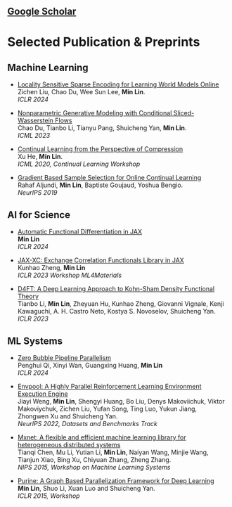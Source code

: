 ## [Google Scholar](https://scholar.google.com/citations?user=BGONmkIAAAAJ&hl=en)

# Selected Publication & Preprints


## Machine Learning

- [Locality Sensitive Sparse Encoding for Learning World Models Online](https://openreview.net/forum?id=i8PjQT3Uig)\
Zichen Liu, Chao Du, Wee Sun Lee, **Min Lin**.\
_ICLR 2024_

- [Nonparametric Generative Modeling with Conditional Sliced-Wasserstein Flows](https://openreview.net/forum?id=cOngPVufCF)\
Chao Du, Tianbo Li, Tianyu Pang, Shuicheng Yan, **Min Lin**.\
_ICML 2023_

- [Continual Learning from the Perspective of Compression](https://arxiv.org/abs/2006.15078)\
Xu He, **Min Lin**.\
_ICML 2020, Continual Learning Workshop_

- [Gradient Based Sample Selection for Online Continual Learning](http://papers.nips.cc/paper/9354-gradient-based-sample-selection-for-online-continual-learning)\
Rahaf Aljundi, **Min Lin**, Baptiste Goujaud, Yoshua Bengio.\
_NeurIPS 2019_

## AI for Science

- [Automatic Functional Differentiation in JAX](https://openreview.net/forum?id=gzT61ziSCu)\
**Min Lin**\
_ICLR 2024_

- [JAX-XC: Exchange Correlation Functionals Library in JAX](https://openreview.net/forum?id=T2ok36AY72C)\
Kunhao Zheng, **Min Lin**\
_ICLR 2023 Workshop ML4Materials_

- [D4FT: A Deep Learning Approach to Kohn-Sham Density Functional Theory](https://openreview.net/forum?id=aBWnqqsuot7)\
Tianbo Li, **Min Lin**, Zheyuan Hu, Kunhao Zheng, Giovanni Vignale, Kenji Kawaguchi, A. H. Castro Neto, Kostya S. Novoselov, Shuicheng Yan.\
_ICLR 2023_

## ML Systems

- [Zero Bubble Pipeline Parallelism](https://openreview.net/forum?id=tuzTN0eIO5)\
Penghui Qi, Xinyi Wan, Guangxing Huang, **Min Lin**\
_ICLR 2024_

- [Envpool: A Highly Parallel Reinforcement Learning Environment Execution Engine](https://arxiv.org/abs/2206.10558)\
Jiayi Weng, **Min Lin**, Shengyi Huang, Bo Liu, Denys Makoviichuk, Viktor Makoviychuk, Zichen Liu, Yufan Song, Ting Luo, Yukun Jiang, Zhongwen Xu and Shuicheng Yan.\
_NeurIPS 2022, Datasets and Benchmarks Track_

- [Mxnet: A flexible and efficient machine learning library for heterogeneous distributed systems](https://arxiv.org/abs/1512.01274)\
Tianqi Chen, Mu Li, Yutian Li, **Min Lin**, Naiyan Wang, Minjie Wang, Tianjun Xiao, Bing Xu, Chiyuan Zhang, Zheng Zhang.\
_NIPS 2015, Workshop on Machine Learning Systems_

- [Purine: A
Graph Based Parallelization Framework for Deep Learning](http://arxiv.org/abs/1412.6249)\
**Min Lin**, Shuo Li, Xuan Luo and Shuicheng Yan.\
_ICLR 2015, Workshop_







